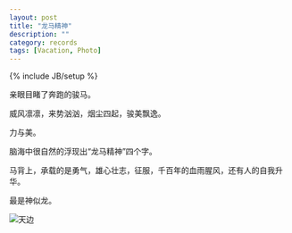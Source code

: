 ```yaml
---
layout: post
title: "龙马精神"
description: ""
category: records
tags: [Vacation, Photo]
---
```

{% include JB/setup %}

亲眼目睹了奔跑的骏马。

威风凛凛，来势汹汹，烟尘四起，骏美飘逸。

力与美。

脑海中很自然的浮现出“龙马精神”四个字。

马背上，承载的是勇气，雄心壮志，征服，千百年的血雨腥风，还有人的自我升华。

最是神似龙。


![天边](http://www.feudanan.com/images/longma.png)
